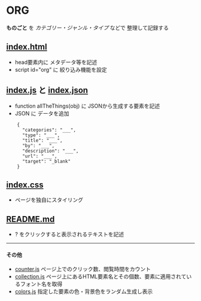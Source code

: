 # ORG
**ものごと** を *カテゴリー・ジャンル・タイプ* などで 整理して記録する

## [index.html](index.html)
* head要素内に メタデータ等を記述
* script id="org" に 絞り込み機能を設定

## [index.js](profile/index.js) と [index.json](index.json)
* function allTheThings(obj) に JSONから生成する要素を記述
* JSON に データを追加

```
    {
      "categories": "___",
      "type": "___",
      "title": "___",
      "by": "___",
      "description": "___",
      "url": "___",
      "target": "_blank"
    }

```

## [index.css](index.css)
* ページを独自にスタイリング

## [README.md](README.md)
* ? をクリックすると表示されるテキストを記述

***

#### その他
* [counter.js](profile/js/counter.js) ページ上でのクリック数、閲覧時間をカウント
* [collection.js](profile/js/collection.js) ページ上にあるHTML要素名とその個数、要素に適用されているフォント名を取得
* [colors.js](profile/js/colors.js) 指定した要素の色・背景色をランダム生成し表示
